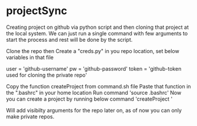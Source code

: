 # projectSync
Creating project on github via python script and then cloning that project at the local system.
We can just run a single command with few arguments to start the process and rest will be done by the script.

Clone the repo then
Create a "creds.py" in you repo location, set below variables in that file

user = 'github-username'
pw = 'github-password'
token = 'github-token used for cloning the private repo'

Copy the function createProject from command.sh file
Paste that function in the ".bashrc" in your home location
Run command 'source .bashrc'
Now you can create a project by running below command
'createProject <project-name-in-qoutes> <project-description-in-qoutes>'

Will add visibilty arguments for the repo later on, as of now you can only make private repos.
